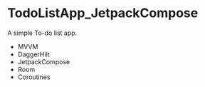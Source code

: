 # TodoListApp_JetpackCompose
A simple To-do list app. 

- MVVM
- DaggerHilt
- JetpackCompose
- Room
- Coroutines
